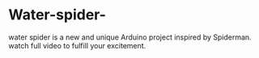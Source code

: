 # Water-spider-
water spider is a new and unique Arduino project inspired by Spiderman. watch full video to fulfill your excitement.
